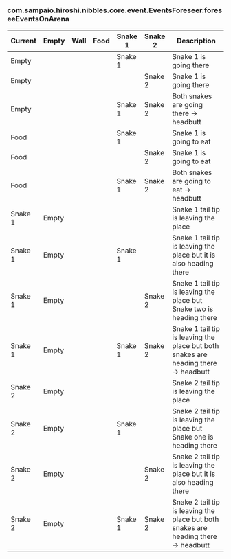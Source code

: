 ### com.sampaio.hiroshi.nibbles.core.event.EventsForeseer.foreseeEventsOnArena

| Current | Empty | Wall | Food | Snake 1 | Snake 2 | Description                                                                         |
|---------|-------|------|------|---------|---------|-------------------------------------------------------------------------------------|
| Empty   |       |      |      | Snake 1 |         | Snake 1 is going there                                                              |
| Empty   |       |      |      |         | Snake 2 | Snake 1 is going there                                                              |
| Empty   |       |      |      | Snake 1 | Snake 2 | Both snakes are going there -> headbutt                                             |
| Food    |       |      |      | Snake 1 |         | Snake 1 is going to eat                                                             |
| Food    |       |      |      |         | Snake 2 | Snake 1 is going to eat                                                             |
| Food    |       |      |      | Snake 1 | Snake 2 | Both snakes are going to eat -> headbutt                                            |
| Snake 1 | Empty |      |      |         |         | Snake 1 tail tip is leaving the place                                               |
| Snake 1 | Empty |      |      | Snake 1 |         | Snake 1 tail tip is leaving the place but it is also heading there                  |
| Snake 1 | Empty |      |      |         | Snake 2 | Snake 1 tail tip is leaving the place but Snake two is heading there                |
| Snake 1 | Empty |      |      | Snake 1 | Snake 2 | Snake 1 tail tip is leaving the place but both snakes are heading there -> headbutt |
| Snake 2 | Empty |      |      |         |         | Snake 2 tail tip is leaving the place                                               |
| Snake 2 | Empty |      |      | Snake 1 |         | Snake 2 tail tip is leaving the place but Snake one is heading there                |
| Snake 2 | Empty |      |      |         | Snake 2 | Snake 2 tail tip is leaving the place but it is also heading there                  |
| Snake 2 | Empty |      |      | Snake 1 | Snake 2 | Snake 2 tail tip is leaving the place but both snakes are heading there -> headbutt |
